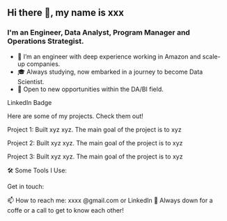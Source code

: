 
## Hi there 👋, my name is xxx

### I'm an Engineer, Data Analyst, Program Manager and Operations Strategist.


- 🔭 I’m an engineer with deep experience working in Amazon and scale-up companies. 
- 🎓 Always studying, now embarked in a journey to become Data Scientist.  
- 🔎 Open to new opportunities within the DA/BI field.

LinkedIn Badge



Here are some of my projects. Check them out!

Project 1: Built xyz xyz. The main goal of the project is to xyz

Project 2: Built xyz xyz. The main goal of the project is to xyz

Project 3: Built xyz xyz. The main goal of the project is to xyz


    


🛠 Some Tools I Use:

       

Get in touch:

📫 How to reach me: xxxx @gmail.com or LinkedIn
💬 Always down for a coffe or a call to get to know each other!


